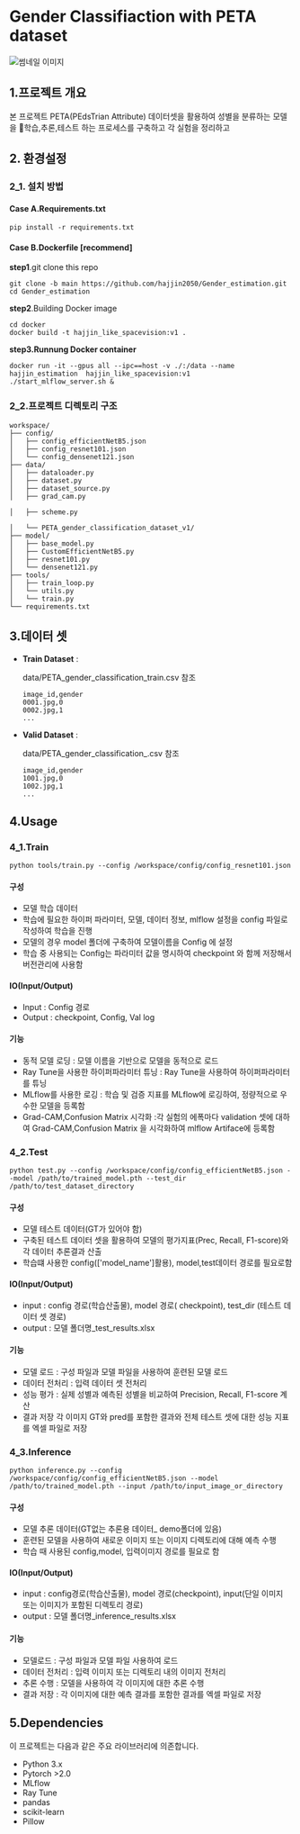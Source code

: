 # Gender Classifiaction with PETA dataset

![썸네일 이미지](./data/image.webp)

## **1.프로젝트 개요**

본 프로젝트 PETA(PEdsTrian Attribute) 데이터셋을 활용하여 성별을 분류하는 모델을 학습,추론,테스트 하는 프로세스를 구축하고 각 실험을 정리하고 

## 2. 환경설정

### 2_1. 설치 방법

#### Case A.Requirements.txt

```
pip install -r requirements.txt
```

#### Case B.Dockerfile [recommend]

**step1**.git clone this repo

```
git clone -b main https://github.com/hajjin2050/Gender_estimation.git
cd Gender_estimation
```

**step2**.Building Docker image

```
cd docker
docker build -t hajjin_like_spacevision:v1 .
```

**step3.Runnung Docker container**

```
docker run -it --gpus all --ipc==host -v ./:/data --name hajjin_estimation  hajjin_like_spacevision:v1
./start_mlflow_server.sh &
```

### 2_2.프로젝트 디렉토리 구조

```
workspace/
├── config/
│   ├── config_efficientNetB5.json
│   ├── config_resnet101.json
│   └── config_densenet121.json
├── data/
│   ├── dataloader.py
│   ├── dataset.py
│   ├── dataset_source.py
│   ├── grad_cam.py

│   ├── scheme.py

│   └── PETA_gender_classification_dataset_v1/
├── model/
│   ├── base_model.py
│   ├── CustomEfficientNetB5.py
│   ├── resnet101.py
│   └── densenet121.py
├── tools/
│   ├── train_loop.py
│   └── utils.py
│   └── train.py
└── requirements.txt
```

## 3.데이터 셋

* **Train Dataset** :

  data/PETA_gender_classification_train.csv 참조

  ```
  image_id,gender
  0001.jpg,0
  0002.jpg,1
  ...
  ```
* **Valid Dataset** :

  data/PETA_gender_classification_.csv 참조

  ```
  image_id,gender
  1001.jpg,0
  1002.jpg,1
  ...
  ```

## 4.Usage

### 4_1.Train

```
python tools/train.py --config /workspace/config/config_resnet101.json
```

#### 구성

- 모델 학습 데이터
- 학습에 필요한 하이퍼 파라미터, 모델, 데이터 정보,  mlflow 설정을  config 파일로 작성하여 학습을 진행
- 모델의 경우 model 폴더에 구축하여 모델이름을 Config 에 설정
- 학습 중 사용되는 Config는 파라미터 값을 명시하여 checkpoint 와 함께 저장해서 버전관리에 사용함

#### IO(Input/Output)

- Input : Config 경로
- Output : checkpoint, Config, Val log

#### 기능

- 동적 모델 로딩 : 모델 이름을 기반으로 모델을 동적으로 로드
- Ray Tune을 사용한 하이퍼파라미터 튜닝 : Ray Tune을 사용하여 하이퍼파라미터를 튜닝
- MLflow를 사용한 로깅 : 학습 및 검증 지표를 MLflow에 로깅하여, 정량적으로 우수한 모델을 등록함
- Grad-CAM,Confusion Matrix 시각화 :각 실험의 에폭마다  validation 셋에 대하여  Grad-CAM,Confusion Matrix 을 시각화하여 mlflow Artiface에 등록함

### 4_2.Test

````
python test.py --config /workspace/config/config_efficientNetB5.json --model /path/to/trained_model.pth --test_dir /path/to/test_dataset_directory
````

#### 구성

- 모델 테스트 데이터(GT가 있어야 함)
- 구축된 테스트 데이터 셋을 활용하여 모델의 평가지표(Prec, Recall, F1-score)와 각 데이터 추론결과 산출
- 학습떄 사용한 config(['model_name']활용), model,test데이터 경로를 필요로함

#### IO(Input/Output)

- input : config 경로(학습산출물), model 경로( checkpoint), test_dir (테스트 데이터 셋 경로)
- output : 모델 폴더명_test_results.xlsx

#### 기능

- 모델 로드 : 구성 파일과 모델 파일을 사용하여 훈련된 모델 로드
- 데이터 전처리 : 입력 데이터 셋 전처리
- 성능 평가 : 실제 성별과 예측된 성별을 비교하여 Precision, Recall, F1-score 계산
- 결과 저장 각 이미지 GT와 pred를 포함한 결과와 전체 테스트 셋에 대한 성능 지표를 엑셀 파일로 저장

### 4_3.Inference

```
python inference.py --config /workspace/config/config_efficientNetB5.json --model /path/to/trained_model.pth --input /path/to/input_image_or_directory
```

#### 구성

- 모델 추론 데이터(GT없는 추론용 데이터_ demo폴더에 있음)
- 훈련된 모델을 사용하여 새로운 이미지 또는 이미지 디렉토리에 대해 예측 수행
- 학습 때 사용된 config,model, 입력이미지 경로를 필요로 함

#### IO(Input/Output)

- input : config경로(학습산출물), model 경로(checkpoint), input(단일 이미지 또는 이미지가 포함된 디렉토리 경로)
- output : 모델 폴더명_inference_results.xlsx

#### 기능

- 모델로드 : 구성 파일과 모델 파일 사용하여 로드
- 데이터 전처리 : 입력 이미지 또는 디렉토리 내의 이미지 전처리
- 추론 수행 : 모델을 사용하여 각 이미지에 대한 추론 수행
- 결과 저장 : 각 이미지에 대한 예측 결과를 포함한 결과를 엑셀 파일로 저장

## 5.Dependencies

이 프로젝트는 다음과 같은 주요 라이브러리에 의존합니다.

- Python 3.x
- Pytorch >2.0
- MLflow
- Ray Tune
- pandas
- scikit-learn
- Pillow
